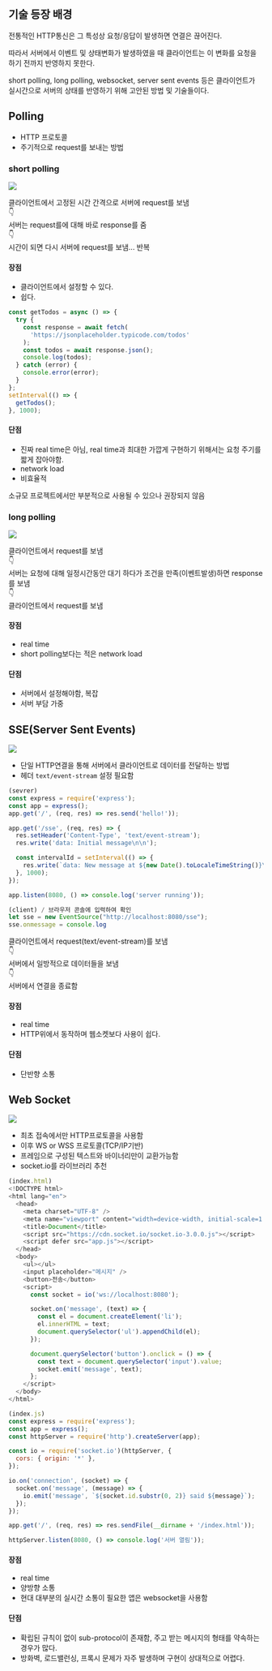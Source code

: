 ## 기술 등장 배경

전통적인 HTTP통신은 그 특성상 요청/응답이 발생하면 연결은 끊어진다.

따라서 서버에서 이벤트 및 상태변화가 발생하였을 때 클라이언트는 이 변화를 요청을 하기 전까지 반영하지 못한다.

short polling, long polling, websocket, server sent events 등은 클라이언트가 실시간으로 서버의 상태를 반영하기 위해 고안된 방법 및 기술들이다.

## Polling
- HTTP 프로토콜
- 주기적으로 request를 보내는 방법

### short polling

![](https://velog.velcdn.com/images/junsgk/post/b7c31d4a-7b8e-4600-a642-234be577b0e4/image.png)

클라이언트에서 고정된 시간 간격으로 서버에 request를 보냄<br/>
👇<br/>
서버는 request를에 대해 바로 response를 줌 <br/>
👇<br/>
시간이 되면 다시 서버에 request를 보냄... 반복

#### 장점
- 클라이언트에서 설정할 수 있다.
- 쉽다.

```js
const getTodos = async () => {
  try {
    const response = await fetch(
      'https://jsonplaceholder.typicode.com/todos'
    );
    const todos = await response.json();
    console.log(todos);
  } catch (error) {
    console.error(error);
  }
};
setInterval(() => {
  getTodos();
}, 1000);
```


#### 단점
- 진짜 real time은 아님, real time과 최대한 가깝게 구현하기 위해서는 요청 주기를 짧게 잡아야함.
- network load
- 비효율적

소규모 프로젝트에서만 부분적으로 사용될 수 있으나 권장되지 않음

### long polling

![](https://velog.velcdn.com/images/junsgk/post/0e2799b5-61f8-4ad7-ab57-2534e6ac7210/image.png)


클라이언트에서 request를 보냄<br/>
👇<br/>
서버는 요청에 대해 일정시간동안 대기 하다가 조건을 만족(이벤트발생)하면 response를 보냄<br/>
👇<br/>
클라이언트에서 request를 보냄

#### 장점
- real time
- short polling보다는 적은 network load

#### 단점
- 서버에서 설정해야함, 복잡
- 서버 부담 가중

## SSE(Server Sent Events)
![](https://velog.velcdn.com/images/junsgk/post/6364a103-e68b-4042-8a78-1a2f01b7c5d0/image.png)


- 단일 HTTP연결을 통해 서버에서 클라이언트로 데이터를 전달하는 방법
- 헤더 `text/event-stream` 설정 필요함

```js
(sevrer)
const express = require('express');
const app = express();
app.get('/', (req, res) => res.send('hello!'));

app.get('/sse', (req, res) => {
  res.setHeader('Content-Type', 'text/event-stream');
  res.write('data: Initial message\n\n');

  const intervalId = setInterval(() => {
    res.write(`data: New message at ${new Date().toLocaleTimeString()}\n\n`); // 형식 중요
  }, 1000);
});

app.listen(8080, () => console.log('server running'));

(client) / 브라우저 콘솔에 입력하여 확인
let sse = new EventSource("http://localhost:8080/sse");
sse.onmessage = console.log
```

클라이언트에서 request(text/event-stream)를 보냄<br/>
👇<br/>
서버에서 일방적으로 데이터들을 보냄<br/>
👇<br/>
서버에서 연결을 종료함

#### 장점
- real time
- HTTP위에서 동작하며 웹소켓보다 사용이 쉽다.

#### 단점
- 단반향 소통

## Web Socket
![](https://velog.velcdn.com/images/junsgk/post/b6a4f566-d4d0-41db-9ab1-0fb13457ada1/image.png)

- 최초 접속에서만 HTTP프로토콜을 사용함
- 이후 WS or WSS 프로토콜(TCP/IP기반)
- 프레임으로 구성된 텍스트와 바이너리만이 교환가능함
- socket.io를 라이브러리 추천

```js
(index.html)
<!DOCTYPE html>
<html lang="en">
  <head>
    <meta charset="UTF-8" />
    <meta name="viewport" content="width=device-width, initial-scale=1.0" />
    <title>Document</title>
    <script src="https://cdn.socket.io/socket.io-3.0.0.js"></script>
    <script defer src="app.js"></script>
  </head>
  <body>
    <ul></ul>
    <input placeholder="메시지" />
    <button>전송</button>
    <script>
      const socket = io('ws://localhost:8080');

      socket.on('message', (text) => {
        const el = document.createElement('li');
        el.innerHTML = text;
        document.querySelector('ul').appendChild(el);
      });

      document.querySelector('button').onclick = () => {
        const text = document.querySelector('input').value;
        socket.emit('message', text);
      };
    </script>
  </body>
</html>

(index.js)
const express = require('express');
const app = express();
const httpServer = require('http').createServer(app);

const io = require('socket.io')(httpServer, {
  cors: { origin: '*' },
});

io.on('connection', (socket) => {
  socket.on('message', (message) => {
    io.emit('message', `${socket.id.substr(0, 2)} said ${message}`);
  });
});

app.get('/', (req, res) => res.sendFile(__dirname + '/index.html'));

httpServer.listen(8080, () => console.log('서버 열림'));


```

#### 장점
- real time
- 양방향 소통
- 현대 대부분의 실시간 소통이 필요한 앱은 websocket을 사용함

#### 단점
- 확립된 규칙이 없이 sub-protocol이 존재함, 주고 받는 메시지의 형태를 약속하는 경우가 많다.
- 방화벽, 로드밸런싱, 프록시 문제가 자주 발생하며 구현이 상대적으로 어렵다.
